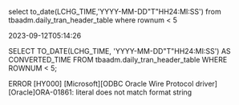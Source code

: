 select to_date(LCHG_TIME,'YYYY-MM-DD"T"HH24:MI:SS') from tbaadm.daily_tran_header_table where rownum < 5


2023-09-12T05:14:26


SELECT TO_DATE(LCHG_TIME, 'YYYY-MM-DD"T"HH24:MI:SS') AS CONVERTED_TIME
FROM tbaadm.daily_tran_header_table
WHERE ROWNUM < 5;

ERROR [HY000] [Microsoft][ODBC Oracle Wire Protocol driver][Oracle]ORA-01861: literal does not match format string

